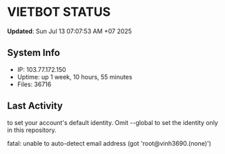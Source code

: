 # VIETBOT STATUS
**Updated**: Sun Jul 13 07:07:53 AM +07 2025

## System Info
- IP: 103.77.172.150
- Uptime: up 1 week, 10 hours, 55 minutes
- Files: 36716

## Last Activity

to set your account's default identity.
Omit --global to set the identity only in this repository.

fatal: unable to auto-detect email address (got 'root@vinh3690.(none)')
